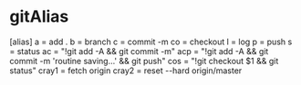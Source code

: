 gitAlias
========

[alias]
	a = add .
	b = branch
	c = commit -m
	co = checkout
	l = log
	p = push
	s = status
	ac = "!git add -A && git commit -m"
	acp = "!git add -A && git commit -m 'routine saving...' && git push"
	cos = "!git checkout $1 && git status"
	cray1 = fetch origin
	cray2 = reset --hard origin/master
